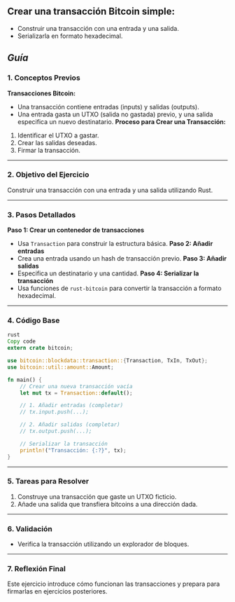 ## **Crear una transacción Bitcoin simple:**

   - Construir una transacción con una entrada y una salida.
   - Serializarla en formato hexadecimal.

  ## **_Guía_**

  ### 1. **Conceptos Previos**

  **Transacciones Bitcoin:**

  - Una transacción contiene entradas (inputs) y salidas (outputs).
  - Una entrada gasta un UTXO (salida no gastada) previo, y una salida especifica un nuevo destinatario.
    **Proceso para Crear una Transacción:**

  1. Identificar el UTXO a gastar.
  2. Crear las salidas deseadas.
  3. Firmar la transacción.

  ***

  ### 2. **Objetivo del Ejercicio**

  Construir una transacción con una entrada y una salida utilizando Rust.

  ***

  ### 3. **Pasos Detallados**

  **Paso 1: Crear un contenedor de transacciones**

  - Usa `Transaction` para construir la estructura básica.
    **Paso 2: Añadir entradas**
  - Crea una entrada usando un hash de transacción previo.
    **Paso 3: Añadir salidas**
  - Especifica un destinatario y una cantidad.
    **Paso 4: Serializar la transacción**
  - Usa funciones de `rust-bitcoin` para convertir la transacción a formato hexadecimal.

  ***

  ### 4. **Código Base**

  ```rust
  rust
  Copy code
  extern crate bitcoin;

  use bitcoin::blockdata::transaction::{Transaction, TxIn, TxOut};
  use bitcoin::util::amount::Amount;

  fn main() {
      // Crear una nueva transacción vacía
      let mut tx = Transaction::default();

      // 1. Añadir entradas (completar)
      // tx.input.push(...);

      // 2. Añadir salidas (completar)
      // tx.output.push(...);

      // Serializar la transacción
      println!("Transacción: {:?}", tx);
  }

  ```

  ***

  ### 5. **Tareas para Resolver**

  1. Construye una transacción que gaste un UTXO ficticio.
  2. Añade una salida que transfiera bitcoins a una dirección dada.

  ***

  ### 6. **Validación**

  - Verifica la transacción utilizando un explorador de bloques.

  ***

  ### 7. **Reflexión Final**

  Este ejercicio introduce cómo funcionan las transacciones y prepara para firmarlas en ejercicios posteriores.
